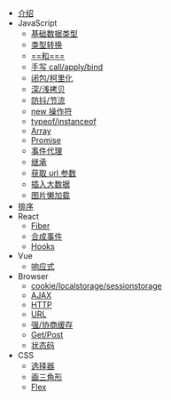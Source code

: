 <!--
 * @Author: “chapaofan-zy” “1095004630@qq.com”
 * @Date: 2023-06-07 19:14:17
 * @LastEditors: “chapaofan-zy” “1095004630@qq.com”
 * @LastEditTime: 2023-08-01 15:55:16
 * @Description: 茶泡饭的完美代码
-->

- [介绍](README.md)
- JavaScript
  - [基础数据类型](/JavaScript/ObjType.md)
  - [类型转换](/JavaScript/ChangeType.md)
  - [==和===](/JavaScript/EqualSymbol.md)
  - [手写 call/apply/bind](/JavaScript/Call_Apply_Bind.md)
  - [闭包/柯里化](/JavaScript/Bibao.md)
  - [深/浅拷贝](/JavaScript/Copy.md)
  - [防抖/节流](/JavaScript/Throttle.md)
  - [new 操作符](/JavaScript/New.md)
  - [typeof/instanceof](/JavaScript/Typeof.md)
  - [Array](/JavaScript/Array.md)
  - [Promise](/JavaScript/Promise.md)
  - [事件代理](/JavaScript/Event.md)
  - [继承](/JavaScript/Extend.md)
  - [获取 url 参数](/JavaScript/UrlParam.md)
  - [插入大数据](/JavaScript/BigData.md)
  - [图片懒加载](/JavaScript/LazyLoad.md)
- [排序](/Algorithm/sort.md)
- React
  - [Fiber](/React/Fiber.md)
  - [合成事件](/React/Event.md)
  - [Hooks](/React/Hooks.md)
- Vue
  - [响应式](/Vue/reactive.md)
- Browser
  - [cookie/localstorage/sessionstorage](/Browser/Storage.md)
  - [AJAX](/Browser/Ajax.md)
  - [HTTP](/Browser/HTTP.md)
  - [URL](/Browser/URL.md)
  - [强/协商缓存](/Browser/Cache.md)
  - [Get/Post](/Browser/Post.md)
  - [状态码](/Browser/State.md)
- CSS
  - [选择器](/CSS/selector.md)
  - [画三角形](/CSS/triangle.md)
  - [Flex](/CSS/flex.md)
